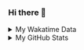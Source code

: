 ### Hi there 👋

<!--
**cdfmlr/cdfmlr** is a ✨ _special_ ✨ repository because its `README.md` (this file) appears on your GitHub profile.

Here are some ideas to get you started:

- 🔭 I’m currently working on ...
- 🌱 I’m currently learning ...
- 👯 I’m looking to collaborate on ...
- 🤔 I’m looking for help with ...
- 💬 Ask me about ...
- 📫 How to reach me: ...
- 😄 Pronouns: ...
- ⚡ Fun fact: ...
-->

<details>

<summary>My Wakatime Data</summary>

<!--START_SECTION:waka-->
![Lines of code](https://img.shields.io/badge/From%20Hello%20World%20I%27ve%20Written-7.1%20million%20lines%20of%20code-blue)

**🐱 My GitHub Data** 

> 📦 616.5 kB Used in GitHub's Storage 
 > 
> 🏆 299 Contributions in the Year 2023
 > 
> 🚫 Not Opted to Hire
 > 
> 📜 69 Public Repositories 
 > 
> 🔑 17 Private Repositories 
 > 
**I'm an Early 🐤** 

```text
🌞 Morning                1159 commits        ██████░░░░░░░░░░░░░░░░░░░   24.46 % 
🌆 Daytime                1972 commits        ██████████░░░░░░░░░░░░░░░   41.62 % 
🌃 Evening                1546 commits        ████████░░░░░░░░░░░░░░░░░   32.63 % 
🌙 Night                  61 commits          ░░░░░░░░░░░░░░░░░░░░░░░░░   01.29 % 
```
📅 **I'm Most Productive on Wednesday** 

```text
Monday                   577 commits         ███░░░░░░░░░░░░░░░░░░░░░░   12.18 % 
Tuesday                  791 commits         ████░░░░░░░░░░░░░░░░░░░░░   16.69 % 
Wednesday                801 commits         ████░░░░░░░░░░░░░░░░░░░░░   16.91 % 
Thursday                 654 commits         ███░░░░░░░░░░░░░░░░░░░░░░   13.80 % 
Friday                   712 commits         ████░░░░░░░░░░░░░░░░░░░░░   15.03 % 
Saturday                 634 commits         ███░░░░░░░░░░░░░░░░░░░░░░   13.38 % 
Sunday                   569 commits         ███░░░░░░░░░░░░░░░░░░░░░░   12.01 % 
```


**I Mostly Code in Go** 

```text
Go                       22 repos            ███████░░░░░░░░░░░░░░░░░░   29.73 % 
Python                   16 repos            █████░░░░░░░░░░░░░░░░░░░░   21.62 % 
Vue                      5 repos             ██░░░░░░░░░░░░░░░░░░░░░░░   06.76 % 
HTML                     3 repos             █░░░░░░░░░░░░░░░░░░░░░░░░   04.05 % 
Lua                      1 repo              ░░░░░░░░░░░░░░░░░░░░░░░░░   01.35 % 
```




 Last Updated on 14/03/2023 01:18:15 UTC
<!--END_SECTION:waka-->

</details>

<details>
 
 <summary>My GitHub Stats</summary>

[![CDFMLR's github stats](https://github-readme-stats.vercel.app/api?username=cdfmlr&count_private=true&show_icons=true)](https://github.com/anuraghazra/github-readme-stats)

</details>
